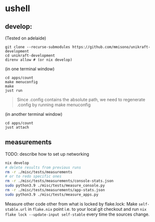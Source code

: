 # ushell

## develop:

(Tested on adelaide)

```shell
git clone --recurse-submodules https://github.com/mmisono/unikraft-development
cd unikraft-development
direnv allow # (or nix develop)
```

(in one terminal window)
```shell
cd apps/count
make menuconfig
make
just run
```

> Since .config contains the absolute path, we need to regenerate .config by running make menuconfig 

(in another terminal window)
```shell
cd apps/count
just attach
```

## measurements

TODO: describe how to set up networking

```bash
nix develop 
# delete results from previous runs
rm -r ./misc/tests/measurements 
# or to redo specific ones
rm -r ./misc/tests/measurements/console-stats.json
sudo python3.9 ./misc/tests/measure_console.py
rm -r ./misc/tests/measurements/app-stats.json
sudo python3.9 ./misc/tests/measure_apps.py
```

Measure other code other from what is locked by flake.lock:
Make `self-stable.url` in `flake.nix` point i.e. to your local git checkout and run `nix flake lock --update-input self-stable` every time the sources change.
